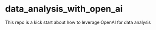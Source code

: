 # data_analysis_with_open_ai
This repo is a kick start about how to leverage OpenAI for data analysis
